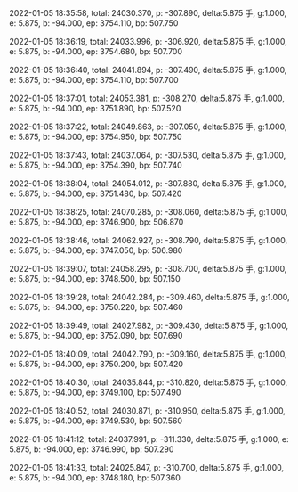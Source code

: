 2022-01-05 18:35:58, total: 24030.370, p: -307.890, delta:5.875 手, g:1.000, e: 5.875, b: -94.000, ep: 3754.110, bp: 507.750

2022-01-05 18:36:19, total: 24033.996, p: -306.920, delta:5.875 手, g:1.000, e: 5.875, b: -94.000, ep: 3754.680, bp: 507.700

2022-01-05 18:36:40, total: 24041.894, p: -307.490, delta:5.875 手, g:1.000, e: 5.875, b: -94.000, ep: 3754.110, bp: 507.700

2022-01-05 18:37:01, total: 24053.381, p: -308.270, delta:5.875 手, g:1.000, e: 5.875, b: -94.000, ep: 3751.890, bp: 507.520

2022-01-05 18:37:22, total: 24049.863, p: -307.050, delta:5.875 手, g:1.000, e: 5.875, b: -94.000, ep: 3754.950, bp: 507.750

2022-01-05 18:37:43, total: 24037.064, p: -307.530, delta:5.875 手, g:1.000, e: 5.875, b: -94.000, ep: 3754.390, bp: 507.740

2022-01-05 18:38:04, total: 24054.012, p: -307.880, delta:5.875 手, g:1.000, e: 5.875, b: -94.000, ep: 3751.480, bp: 507.420

2022-01-05 18:38:25, total: 24070.285, p: -308.060, delta:5.875 手, g:1.000, e: 5.875, b: -94.000, ep: 3746.900, bp: 506.870

2022-01-05 18:38:46, total: 24062.927, p: -308.790, delta:5.875 手, g:1.000, e: 5.875, b: -94.000, ep: 3747.050, bp: 506.980

2022-01-05 18:39:07, total: 24058.295, p: -308.700, delta:5.875 手, g:1.000, e: 5.875, b: -94.000, ep: 3748.500, bp: 507.150

2022-01-05 18:39:28, total: 24042.284, p: -309.460, delta:5.875 手, g:1.000, e: 5.875, b: -94.000, ep: 3750.220, bp: 507.460

2022-01-05 18:39:49, total: 24027.982, p: -309.430, delta:5.875 手, g:1.000, e: 5.875, b: -94.000, ep: 3752.090, bp: 507.690

2022-01-05 18:40:09, total: 24042.790, p: -309.160, delta:5.875 手, g:1.000, e: 5.875, b: -94.000, ep: 3750.200, bp: 507.420

2022-01-05 18:40:30, total: 24035.844, p: -310.820, delta:5.875 手, g:1.000, e: 5.875, b: -94.000, ep: 3749.100, bp: 507.490

2022-01-05 18:40:52, total: 24030.871, p: -310.950, delta:5.875 手, g:1.000, e: 5.875, b: -94.000, ep: 3749.530, bp: 507.560

2022-01-05 18:41:12, total: 24037.991, p: -311.330, delta:5.875 手, g:1.000, e: 5.875, b: -94.000, ep: 3746.990, bp: 507.290

2022-01-05 18:41:33, total: 24025.847, p: -310.700, delta:5.875 手, g:1.000, e: 5.875, b: -94.000, ep: 3748.180, bp: 507.360
